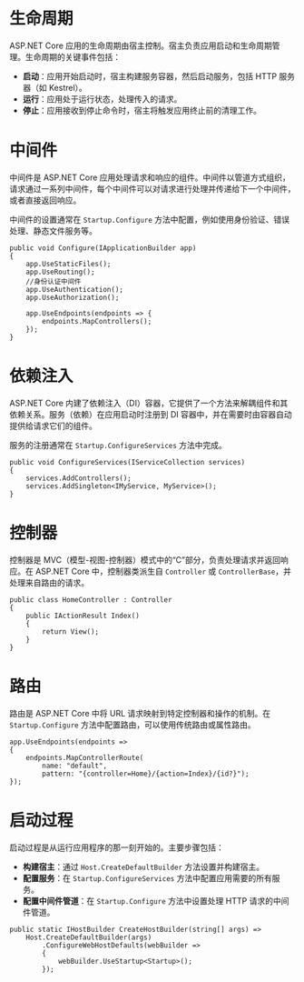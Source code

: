 # 生命周期

ASP.NET Core 应用的生命周期由宿主控制。宿主负责应用启动和生命周期管理。生命周期的关键事件包括：

- **启动**：应用开始启动时，宿主构建服务容器，然后启动服务，包括 HTTP 服务器（如 Kestrel）。
- **运行**：应用处于运行状态，处理传入的请求。
- **停止**：应用接收到停止命令时，宿主将触发应用终止前的清理工作。



# 中间件

中间件是 ASP.NET Core 应用处理请求和响应的组件。中间件以管道方式组织，请求通过一系列中间件，每个中间件可以对请求进行处理并传递给下一个中间件，或者直接返回响应。

中间件的设置通常在 `Startup.Configure` 方法中配置，例如使用身份验证、错误处理、静态文件服务等。

```
public void Configure(IApplicationBuilder app)
{
    app.UseStaticFiles();
    app.UseRouting();
    //身份认证中间件
    app.UseAuthentication();
    app.UseAuthorization();
    
    app.UseEndpoints(endpoints => {
        endpoints.MapControllers();
    });
}
```



# 依赖注入

ASP.NET Core 内建了依赖注入（DI）容器，它提供了一个方法来解耦组件和其依赖关系。服务（依赖）在应用启动时注册到 DI 容器中，并在需要时由容器自动提供给请求它们的组件。

服务的注册通常在 `Startup.ConfigureServices` 方法中完成。

```
public void ConfigureServices(IServiceCollection services)
{
    services.AddControllers();
    services.AddSingleton<IMyService, MyService>();
}
```



# 控制器

控制器是 MVC（模型-视图-控制器）模式中的“C”部分，负责处理请求并返回响应。在 ASP.NET Core 中，控制器类派生自 `Controller` 或 `ControllerBase`，并处理来自路由的请求。

```
public class HomeController : Controller
{
    public IActionResult Index()
    {
        return View();
    }
}
```



# 路由

路由是 ASP.NET Core 中将 URL 请求映射到特定控制器和操作的机制。在 `Startup.Configure` 方法中配置路由，可以使用传统路由或属性路由。

```
app.UseEndpoints(endpoints =>
{
    endpoints.MapControllerRoute(
        name: "default",
        pattern: "{controller=Home}/{action=Index}/{id?}");
});
```



# 启动过程

启动过程是从运行应用程序的那一刻开始的。主要步骤包括：

- **构建宿主**：通过 `Host.CreateDefaultBuilder` 方法设置并构建宿主。
- **配置服务**：在 `Startup.ConfigureServices` 方法中配置应用需要的所有服务。
- **配置中间件管道**：在 `Startup.Configure` 方法中设置处理 HTTP 请求的中间件管道。

```
public static IHostBuilder CreateHostBuilder(string[] args) =>
    Host.CreateDefaultBuilder(args)
        .ConfigureWebHostDefaults(webBuilder =>
        {
            webBuilder.UseStartup<Startup>();
        });
```